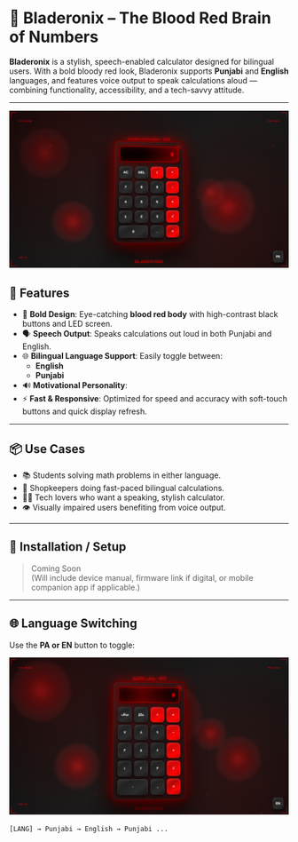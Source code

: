 # 🔴 Bladeronix – The Blood Red Brain of Numbers

**Bladeronix** is a stylish, speech-enabled calculator designed for bilingual users. With a bold bloody red look, Bladeronix supports **Punjabi** and **English** languages, and features voice output to speak calculations aloud — combining functionality, accessibility, and a tech-savvy attitude.

---

![Bladeronix Calculator](https://github.com/arslancodingwala/BladeronixCalc/blob/main/English%20Calculator%20Design.png)

## 🚀 Features

- 🎨 **Bold Design**: Eye-catching **blood red body** with high-contrast black buttons and LED screen.
- 🗣️ **Speech Output**: Speaks calculations out loud in both Punjabi and English.
- 🌐 **Bilingual Language Support**: Easily toggle between:
  - **English**
  - **Punjabi**
- 🔊 **Motivational Personality**:
- ⚡ **Fast & Responsive**: Optimized for speed and accuracy with soft-touch buttons and quick display refresh.

---

## 📦 Use Cases

- 📚 Students solving math problems in either language.
- 🧾 Shopkeepers doing fast-paced bilingual calculations.
- 🧑‍💻 Tech lovers who want a speaking, stylish calculator.
- 👁️ Visually impaired users benefiting from voice output.

---

## 🔧 Installation / Setup

> Coming Soon  
(Will include device manual, firmware link if digital, or mobile companion app if applicable.)

---

## 🌐 Language Switching

Use the **PA or EN** button to toggle:

![Bladeronix Calculator](https://github.com/arslancodingwala/BladeronixCalc/blob/main/Punjabi%20Calculator%20Design.png)


```text
[LANG] → Punjabi → English → Punjabi ...
